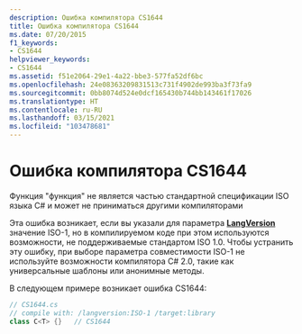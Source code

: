 ```yaml
---
description: Ошибка компилятора CS1644
title: Ошибка компилятора CS1644
ms.date: 07/20/2015
f1_keywords:
- CS1644
helpviewer_keywords:
- CS1644
ms.assetid: f51e2064-29e1-4a22-bbe3-577fa52df6bc
ms.openlocfilehash: 24e08363209831513c731f4902de993ba3f73fa9
ms.sourcegitcommit: 0bb8074d524e0dcf165430b744bb143461f17026
ms.translationtype: HT
ms.contentlocale: ru-RU
ms.lasthandoff: 03/15/2021
ms.locfileid: "103478681"
---
```

# <a name="compiler-error-cs1644"></a>Ошибка компилятора CS1644

Функция "функция" не является частью стандартной спецификации ISO языка C# и может не приниматься другими компиляторами  
  
 Эта ошибка возникает, если вы указали для параметра [**LangVersion**](../compiler-options/language.md#langversion) значение ISO-1, но в компилируемом коде при этом используются возможности, не поддерживаемые стандартом ISO 1.0. Чтобы устранить эту ошибку, при выборе параметра совместимости ISO-1 не используйте возможности компилятора C# 2.0, такие как универсальные шаблоны или анонимные методы.  
  
 В следующем примере возникает ошибка CS1644:  
  
```csharp  
// CS1644.cs  
// compile with: /langversion:ISO-1 /target:library  
class C<T> {}   // CS1644  
```
